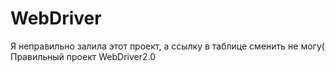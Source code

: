 # WebDriver
Я неправильно залила этот проект, а ссылку в таблице сменить не могу(
Правильный проект WebDriver2.0
